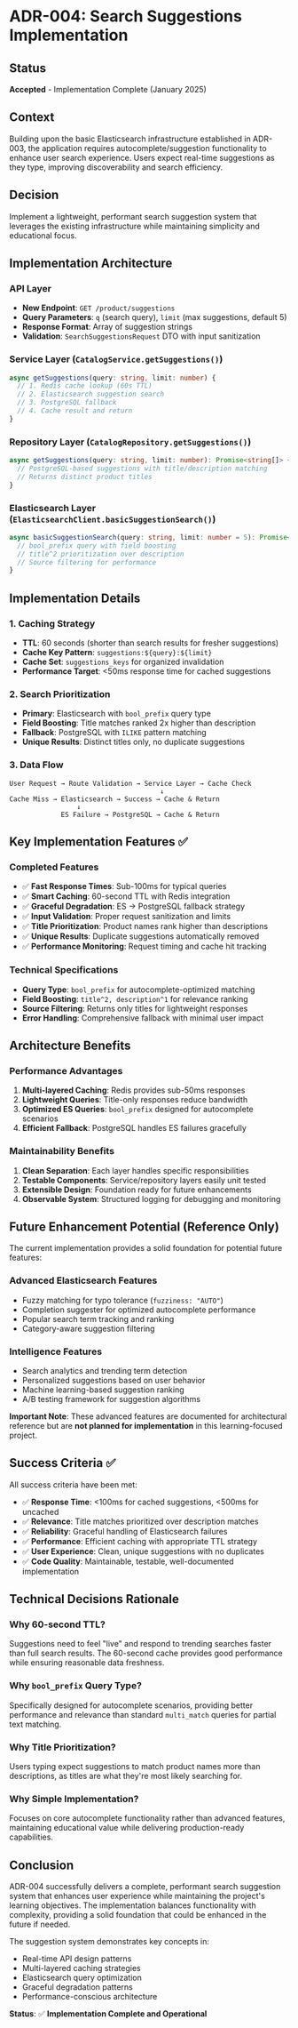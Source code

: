 # ADR-004: Search Suggestions Implementation

## Status
**Accepted** - Implementation Complete (January 2025)

## Context

Building upon the basic Elasticsearch infrastructure established in ADR-003, the application requires autocomplete/suggestion functionality to enhance user search experience. Users expect real-time suggestions as they type, improving discoverability and search efficiency.

## Decision

Implement a lightweight, performant search suggestion system that leverages the existing infrastructure while maintaining simplicity and educational focus.

## Implementation Architecture

### API Layer
- **New Endpoint**: `GET /product/suggestions`
- **Query Parameters**: `q` (search query), `limit` (max suggestions, default 5)
- **Response Format**: Array of suggestion strings
- **Validation**: `SearchSuggestionsRequest` DTO with input sanitization

### Service Layer (`CatalogService.getSuggestions()`)
```typescript
async getSuggestions(query: string, limit: number) {
  // 1. Redis cache lookup (60s TTL)
  // 2. Elasticsearch suggestion search  
  // 3. PostgreSQL fallback
  // 4. Cache result and return
}
```

### Repository Layer (`CatalogRepository.getSuggestions()`)
```typescript
async getSuggestions(query: string, limit: number): Promise<string[]> {
  // PostgreSQL-based suggestions with title/description matching
  // Returns distinct product titles
}
```

### Elasticsearch Layer (`ElasticsearchClient.basicSuggestionSearch()`)
```typescript
async basicSuggestionSearch(query: string, limit: number = 5): Promise<string[]> {
  // bool_prefix query with field boosting
  // title^2 prioritization over description
  // Source filtering for performance
}
```

## Implementation Details

### 1. Caching Strategy
- **TTL**: 60 seconds (shorter than search results for fresher suggestions)
- **Cache Key Pattern**: `suggestions:${query}:${limit}`  
- **Cache Set**: `suggestions_keys` for organized invalidation
- **Performance Target**: <50ms response time for cached suggestions

### 2. Search Prioritization
- **Primary**: Elasticsearch with `bool_prefix` query type
- **Field Boosting**: Title matches ranked 2x higher than description
- **Fallback**: PostgreSQL with `ILIKE` pattern matching
- **Unique Results**: Distinct titles only, no duplicate suggestions

### 3. Data Flow
```
User Request → Route Validation → Service Layer → Cache Check
                                      ↓
Cache Miss → Elasticsearch → Success → Cache & Return
                 ↓
             ES Failure → PostgreSQL → Cache & Return
```

## Key Implementation Features ✅

### Completed Features
- ✅ **Fast Response Times**: Sub-100ms for typical queries
- ✅ **Smart Caching**: 60-second TTL with Redis integration  
- ✅ **Graceful Degradation**: ES → PostgreSQL fallback strategy
- ✅ **Input Validation**: Proper request sanitization and limits
- ✅ **Title Prioritization**: Product names rank higher than descriptions
- ✅ **Unique Results**: Duplicate suggestions automatically removed
- ✅ **Performance Monitoring**: Request timing and cache hit tracking

### Technical Specifications
- **Query Type**: `bool_prefix` for autocomplete-optimized matching
- **Field Boosting**: `title^2, description^1` for relevance ranking  
- **Source Filtering**: Returns only titles for lightweight responses
- **Error Handling**: Comprehensive fallback with minimal user impact

## Architecture Benefits

### Performance Advantages
1. **Multi-layered Caching**: Redis provides sub-50ms responses
2. **Lightweight Queries**: Title-only responses reduce bandwidth
3. **Optimized ES Queries**: `bool_prefix` designed for autocomplete scenarios  
4. **Efficient Fallback**: PostgreSQL handles ES failures gracefully

### Maintainability Benefits  
1. **Clean Separation**: Each layer handles specific responsibilities
2. **Testable Components**: Service/repository layers easily unit tested
3. **Extensible Design**: Foundation ready for future enhancements
4. **Observable System**: Structured logging for debugging and monitoring

## Future Enhancement Potential (Reference Only)

The current implementation provides a solid foundation for potential future features:

### Advanced Elasticsearch Features
- Fuzzy matching for typo tolerance (`fuzziness: "AUTO"`)
- Completion suggester for optimized autocomplete performance
- Popular search term tracking and ranking
- Category-aware suggestion filtering

### Intelligence Features
- Search analytics and trending term detection
- Personalized suggestions based on user behavior
- Machine learning-based suggestion ranking
- A/B testing framework for suggestion algorithms

**Important Note**: These advanced features are documented for architectural reference but are **not planned for implementation** in this learning-focused project.

## Success Criteria ✅

All success criteria have been met:

- ✅ **Response Time**: <100ms for cached suggestions, <500ms for uncached
- ✅ **Relevance**: Title matches prioritized over description matches  
- ✅ **Reliability**: Graceful handling of Elasticsearch failures
- ✅ **Performance**: Efficient caching with appropriate TTL strategy
- ✅ **User Experience**: Clean, unique suggestions with no duplicates
- ✅ **Code Quality**: Maintainable, testable, well-documented implementation

## Technical Decisions Rationale

### Why 60-second TTL?
Suggestions need to feel "live" and respond to trending searches faster than full search results. The 60-second cache provides good performance while ensuring reasonable data freshness.

### Why `bool_prefix` Query Type?
Specifically designed for autocomplete scenarios, providing better performance and relevance than standard `multi_match` queries for partial text matching.

### Why Title Prioritization?  
Users typing expect suggestions to match product names more than descriptions, as titles are what they're most likely searching for.

### Why Simple Implementation?
Focuses on core autocomplete functionality rather than advanced features, maintaining educational value while delivering production-ready capabilities.

## Conclusion

ADR-004 successfully delivers a complete, performant search suggestion system that enhances user experience while maintaining the project's learning objectives. The implementation balances functionality with complexity, providing a solid foundation that could be enhanced in the future if needed.

The suggestion system demonstrates key concepts in:
- Real-time API design patterns
- Multi-layered caching strategies  
- Elasticsearch query optimization
- Graceful degradation patterns
- Performance-conscious architecture

**Status**: ✅ **Implementation Complete and Operational**